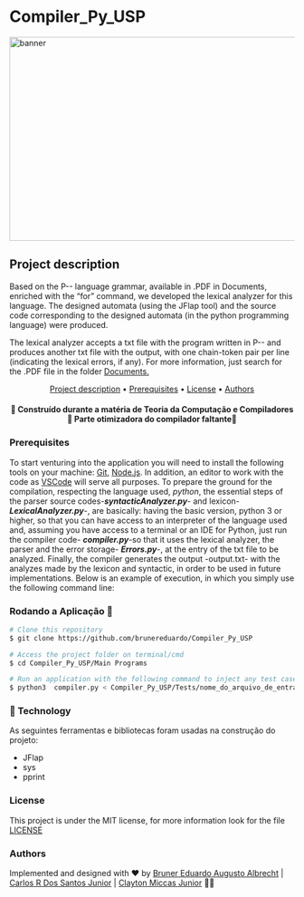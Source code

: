 # Compiler_Py_USP

<img src="https://i.imgur.com/AB1jB3n.jpg" alt="banner" width="640" height="360">

## Project description
<p>Based on the P-- language grammar, available in .PDF in Documents, enriched with
the “for” command, we developed the lexical analyzer for this language. The designed automata (using the JFlap tool) and the source code corresponding to the designed automata (in the python programming language) were produced.</p>

<p>The lexical analyzer accepts a txt file with the program written in P-- and produces another txt file with the output, with one chain-token pair per line (indicating the lexical errors, if any). For more information, just search for the .PDF file in the folder <a href="https://github.com/brunereduardo/Compiler_Py_USP/tree/master/Documents">Documents.</a></p>

<p align="center">
<a href="#Project-description">Project description</a> •  
<a href="#Prerequisites">Prerequisites</a> •	
<a href="#License">License</a> • 
<a href="#Authors">Authors</a>
</p>

<h4 align="center"> 
	🚧  Construído durante a matéria de Teoria da Computação e Compiladores 🚧 Parte otimizadora do compilador faltante🚧
</h4>


### Prerequisites
To start venturing into the application you will need to install the following tools on your machine:
[Git](https://git-scm.com), [Node.js](https://nodejs.org/en/). In addition, an editor to work with the code as [VSCode](https://code.visualstudio.com/) will serve all purposes. To prepare the ground for the compilation, respecting the language used, *python*, the essential steps of the parser source codes-***syntacticAnalyzer.py***- and lexicon- ***LexicalAnalyzer.py***-, are basically: having the basic version, python 3 or higher, so that you can have access to an interpreter of the language used and, assuming you have access to a terminal or an IDE for Python, just run the compiler code- ***compiler.py***-so that it uses the lexical analyzer, the parser and the error storage- ***Errors.py***-, at the entry of the txt file to be analyzed. Finally, the compiler generates the output -output.txt- with the analyzes made by the lexicon and syntactic, in order to be used in future implementations. Below is an example of execution, in which you simply use the following command line:

### Rodando a Aplicação 🎲

```bash
# Clone this repository
$ git clone https://github.com/brunereduardo/Compiler_Py_USP

# Access the project folder on terminal/cmd
$ cd Compiler_Py_USP/Main Programs

# Run an application with the following command to inject any test case and compare the output with the saida.txt files
$ python3  compiler.py < Compiler_Py_USP/Tests/nome_do_arquivo_de_entrada_test.txt 

```

### 🚀 Technology

As seguintes ferramentas e bibliotecas foram usadas na construção do projeto:

- JFlap
- sys
- pprint 

### License

<p>This project is under the MIT license, for more information look for the file <a href = "https://github.com/brunereduardo/Compiler_Py_USP/blob/master/LICENSE">LICENSE</a></p>
 
### Authors
Implemented and designed with ❤️ by [Bruner Eduardo Augusto Albrecht](https://github.com/brunereduardo) | [Carlos R Dos Santos Junior](https://github.com/CarlosSantosJr) | [Clayton Miccas Junior](https://github.com/ClaytonMiccas) 👋🏽

